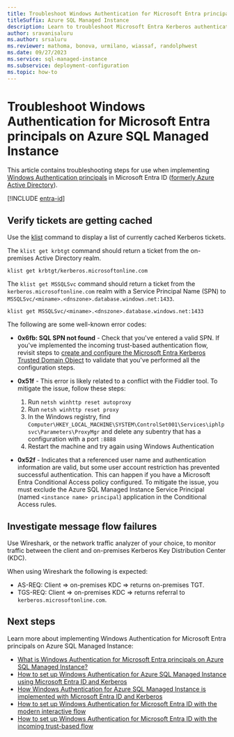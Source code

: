 ```yaml
---
title: Troubleshoot Windows Authentication for Microsoft Entra principals on Azure SQL Managed Instance
titleSuffix: Azure SQL Managed Instance
description: Learn to troubleshoot Microsoft Entra Kerberos authentication for Azure SQL Managed Instance.
author: sravanisaluru
ms.author: srsaluru
ms.reviewer: mathoma, bonova, urmilano, wiassaf, randolphwest
ms.date: 09/27/2023
ms.service: sql-managed-instance
ms.subservice: deployment-configuration
ms.topic: how-to
---
```

# Troubleshoot Windows Authentication for Microsoft Entra principals on Azure SQL Managed Instance

This article contains troubleshooting steps for use when implementing [Windows Authentication principals](winauth-azuread-overview.md) in Microsoft Entra ID ([formerly Azure Active Directory](/azure/active-directory/fundamentals/new-name)).

[!INCLUDE [entra-id](../includes/entra-id.md)]

## Verify tickets are getting cached

Use the [klist](/windows-server/administration/windows-commands/klist) command to display a list of currently cached Kerberos tickets.

The `klist get krbtgt` command should return a ticket from the on-premises Active Directory realm.

```dos
klist get krbtgt/kerberos.microsoftonline.com
```

The `klist get MSSQLSvc` command should return a ticket from the `kerberos.microsoftonline.com` realm with a Service Principal Name (SPN) to `MSSQLSvc/<miname>.<dnszone>.database.windows.net:1433`.

```dos
klist get MSSQLSvc/<miname>.<dnszone>.database.windows.net:1433
```

The following are some well-known error codes:

- **0x6fb: SQL SPN not found** - Check that you've entered a valid SPN. If you've implemented the incoming trust-based authentication flow, revisit steps to [create and configure the Microsoft Entra Kerberos Trusted Domain Object](winauth-azuread-setup-incoming-trust-based-flow.md#create-and-configure-the-azure-ad-kerberos-trusted-domain-object) to validate that you've performed all the configuration steps.

- **0x51f** - This error is likely related to a conflict with the Fiddler tool. To mitigate the issue, follow these steps:

  1. Run `netsh winhttp reset autoproxy`
  2. Run `netsh winhttp reset proxy`
  3. In the Windows registry, find `Computer\HKEY_LOCAL_MACHINE\SYSTEM\ControlSet001\Services\iphlpsvc\Parameters\ProxyMgr` and delete any subentry that has a configuration with a port `:8888`
  4. Restart the machine and try again using Windows Authentication

- **0x52f** - Indicates that a referenced user name and authentication information are valid, but some user account restriction has prevented successful authentication. This can happen if you have a Microsoft Entra Conditional Access policy configured. To mitigate the issue, you must exclude the Azure SQL Managed Instance Service Principal (named `<instance name> principal`) application in the Conditional Access rules.

## Investigate message flow failures

Use Wireshark, or the network traffic analyzer of your choice, to monitor traffic between the client and on-premises Kerberos Key Distribution Center (KDC).

When using Wireshark the following is expected:

- AS-REQ: Client => on-premises KDC => returns on-premises TGT.
- TGS-REQ: Client => on-premises KDC => returns referral to `kerberos.microsoftonline.com`.

## Next steps

Learn more about implementing Windows Authentication for Microsoft Entra principals on Azure SQL Managed Instance:

- [What is Windows Authentication for Microsoft Entra principals on Azure SQL Managed Instance?](winauth-azuread-overview.md)
- [How to set up Windows Authentication for Azure SQL Managed Instance using Microsoft Entra ID and Kerberos](winauth-azuread-setup.md)
- [How Windows Authentication for Azure SQL Managed Instance is implemented with Microsoft Entra ID and Kerberos](winauth-implementation-aad-kerberos.md)
- [How to set up Windows Authentication for Microsoft Entra ID with the modern interactive flow](winauth-azuread-setup-modern-interactive-flow.md)
- [How to set up Windows Authentication for Microsoft Entra ID with the incoming trust-based flow](winauth-azuread-setup-incoming-trust-based-flow.md)
